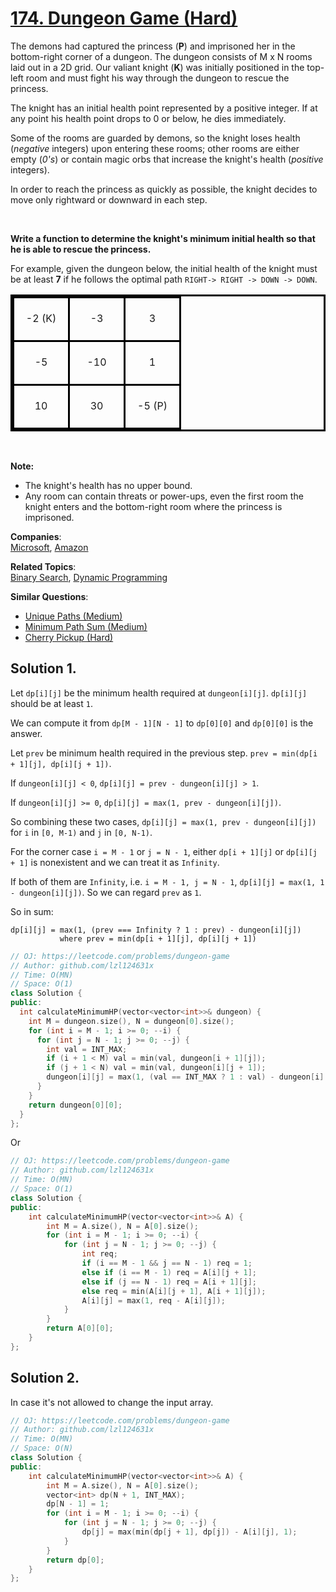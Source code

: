 # [174. Dungeon Game (Hard)](https://leetcode.com/problems/dungeon-game/)

<style type="text/css">table.dungeon, .dungeon th, .dungeon td {
  border:3px solid black;
}

 .dungeon th, .dungeon td {
    text-align: center;
    height: 70px;
    width: 70px;
}
</style>
<p>The demons had captured the princess (<strong>P</strong>) and imprisoned her in the bottom-right corner of a dungeon. The dungeon consists of M x N rooms laid out in a 2D grid. Our valiant knight (<strong>K</strong>) was initially positioned in the top-left room and must fight his way through the dungeon to rescue the princess.</p>

<p>The knight has an initial health point represented by a positive integer. If at any point his health point drops to 0 or below, he dies immediately.</p>

<p>Some of the rooms are guarded by demons, so the knight loses health (<em>negative</em> integers) upon entering these rooms; other rooms are either empty (<em>0's</em>) or contain magic orbs that increase the knight's health (<em>positive</em> integers).</p>

<p>In order to reach the princess as quickly as possible, the knight decides to move only rightward or downward in each step.</p>

<p>&nbsp;</p>

<p><strong>Write a function to determine the knight's minimum initial health so that he is able to rescue the princess.</strong></p>

<p>For example, given the dungeon below, the initial health of the knight must be at least <strong>7</strong> if he follows the optimal path <code>RIGHT-&gt; RIGHT -&gt; DOWN -&gt; DOWN</code>.</p>

<table class="dungeon">
	<tbody>
		<tr>
			<td>-2 (K)</td>
			<td>-3</td>
			<td>3</td>
		</tr>
		<tr>
			<td>-5</td>
			<td>-10</td>
			<td>1</td>
		</tr>
		<tr>
			<td>10</td>
			<td>30</td>
			<td>-5 (P)</td>
		</tr>
	</tbody>
</table>

<p>&nbsp;</p>

<p><strong>Note:</strong></p>

<ul>
	<li>The knight's health has no upper bound.</li>
	<li>Any room can contain threats or power-ups, even the first room the knight enters and the bottom-right room where the princess is imprisoned.</li>
</ul>


**Companies**:  
[Microsoft](https://leetcode.com/company/microsoft), [Amazon](https://leetcode.com/company/amazon)

**Related Topics**:  
[Binary Search](https://leetcode.com/tag/binary-search/), [Dynamic Programming](https://leetcode.com/tag/dynamic-programming/)

**Similar Questions**:
* [Unique Paths (Medium)](https://leetcode.com/problems/unique-paths/)
* [Minimum Path Sum (Medium)](https://leetcode.com/problems/minimum-path-sum/)
* [Cherry Pickup (Hard)](https://leetcode.com/problems/cherry-pickup/)

## Solution 1.

Let `dp[i][j]` be the minimum health required at `dungeon[i][j]`. `dp[i][j]` should be at least `1`.

We can compute it from `dp[M - 1][N - 1]` to `dp[0][0]` and `dp[0][0]` is the answer.

Let `prev` be minimum health required in the previous step. `prev = min(dp[i + 1][j], dp[i][j + 1])`.

If `dungeon[i][j] < 0`, `dp[i][j] = prev - dungeon[i][j] > 1`.

If `dungeon[i][j] >= 0`, `dp[i][j] = max(1, prev - dungeon[i][j])`.

So combining these two cases, `dp[i][j] = max(1, prev - dungeon[i][j])` for `i` in `[0, M-1)` and `j` in `[0, N-1)`.

For the corner case `i = M - 1` or `j = N - 1`, either `dp[i + 1][j]` or `dp[i][j + 1]` is nonexistent and we can treat it as `Infinity`.

If both of them are `Infinity`, i.e. `i = M - 1, j = N - 1`, `dp[i][j] = max(1, 1 - dungeon[i][j])`. So we can regard `prev` as `1`.

So in sum:

```
dp[i][j] = max(1, (prev === Infinity ? 1 : prev) - dungeon[i][j])
           where prev = min(dp[i + 1][j], dp[i][j + 1])
```

```cpp
// OJ: https://leetcode.com/problems/dungeon-game
// Author: github.com/lzl124631x
// Time: O(MN)
// Space: O(1)
class Solution {
public:
  int calculateMinimumHP(vector<vector<int>>& dungeon) {
    int M = dungeon.size(), N = dungeon[0].size();
    for (int i = M - 1; i >= 0; --i) {
      for (int j = N - 1; j >= 0; --j) {
        int val = INT_MAX;
        if (i + 1 < M) val = min(val, dungeon[i + 1][j]);
        if (j + 1 < N) val = min(val, dungeon[i][j + 1]);
        dungeon[i][j] = max(1, (val == INT_MAX ? 1 : val) - dungeon[i][j]);
      }
    }
    return dungeon[0][0];
  }
};
```

Or

```cpp
// OJ: https://leetcode.com/problems/dungeon-game
// Author: github.com/lzl124631x
// Time: O(MN)
// Space: O(1)
class Solution {
public:
    int calculateMinimumHP(vector<vector<int>>& A) {
        int M = A.size(), N = A[0].size();
        for (int i = M - 1; i >= 0; --i) {
            for (int j = N - 1; j >= 0; --j) {
                int req;
                if (i == M - 1 && j == N - 1) req = 1;
                else if (i == M - 1) req = A[i][j + 1];
                else if (j == N - 1) req = A[i + 1][j];
                else req = min(A[i][j + 1], A[i + 1][j]);
                A[i][j] = max(1, req - A[i][j]);
            }
        }
        return A[0][0];
    }
};
```

## Solution 2.

In case it's not allowed to change the input array.

```cpp
// OJ: https://leetcode.com/problems/dungeon-game
// Author: github.com/lzl124631x
// Time: O(MN)
// Space: O(N)
class Solution {
public:
    int calculateMinimumHP(vector<vector<int>>& A) {
        int M = A.size(), N = A[0].size();
        vector<int> dp(N + 1, INT_MAX);
        dp[N - 1] = 1;
        for (int i = M - 1; i >= 0; --i) {
            for (int j = N - 1; j >= 0; --j) {
                dp[j] = max(min(dp[j + 1], dp[j]) - A[i][j], 1);
            }
        }
        return dp[0];
    }
};
```